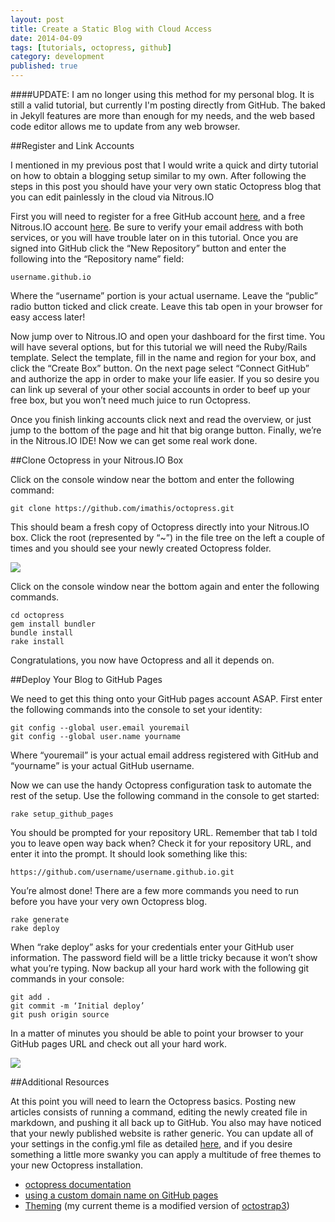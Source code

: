 ```yaml
---
layout: post
title: Create a Static Blog with Cloud Access
date: 2014-04-09
tags: [tutorials, octopress, github]
category: development
published: true
---
```

####UPDATE: I am no longer using this method for my personal blog. It is still a valid tutorial, but currently I'm posting directly from GitHub. The baked in Jekyll features are more than enough for my needs, and the web based code editor allows me to update from any web browser.

##Register and Link Accounts

I mentioned in my previous post that I would write a quick and dirty tutorial on how to obtain a blogging setup similar to my own. After following the steps in this post you should have your very own static Octopress blog that you can edit painlessly in the cloud via Nitrous.IO

First you will need to register for a free GitHub account [here](https://github.com/), and a free Nitrous.IO account [here](https://www.nitrous.io/join/VGB0M15fkh8?utm_source=nitrous.io&utm_medium=copypaste&utm_campaign=referral). Be sure to verify your email address with both services, or you will have trouble later on in this tutorial. Once you are signed into GitHub click the “New Repository” button and enter the following into the “Repository name” field:

    username.github.io


Where the “username” portion is your actual username. Leave the “public” radio button ticked and click create. Leave this tab open in your browser for easy access later!

Now jump over to Nitrous.IO and open your dashboard for the first time. You will have several options, but for this tutorial we will need the Ruby/Rails template. Select the template, fill in the name and region for your box, and click the “Create Box” button. On the next page select “Connect GitHub” and authorize the app in order to make your life easier.  If you so desire you can link up several of your other social accounts in order to beef up your free box, but you won’t need much juice to run Octopress.

Once you finish linking accounts click next and read the overview, or just jump to the bottom of the page and hit that big orange button. Finally, we’re in the Nitrous.IO IDE! Now we can get some real work done.

##Clone Octopress in your Nitrous.IO Box

Click on the console window near the bottom and enter the following command:

    git clone https://github.com/imathis/octopress.git


This should beam a fresh copy of Octopress directly into your Nitrous.IO box. Click the root (represented by “~”) in the file tree on the left a couple of times and you should see your newly created Octopress folder.

<div class="th"><img src="http://timothysmith.me/images/screenshots/nitrous2.png"></div>


Click on the console window near the bottom again and enter the following commands.

    cd octopress
    gem install bundler
    bundle install
    rake install

Congratulations, you now have Octopress and all it depends on.

##Deploy Your Blog to GitHub Pages

We need to get this thing onto your GitHub pages account ASAP. First enter the following commands into the console to set your identity:

    git config --global user.email youremail
    git config --global user.name yourname


Where “youremail” is your actual email address registered with GitHub and “yourname” is your actual GitHub username.

Now we can use the handy Octopress configuration task to automate the rest of the setup. Use the following command in the console to get started:

    rake setup_github_pages


You should be prompted for your repository URL. Remember that tab I told you to leave open way back when? Check it for your repository URL, and enter it into the prompt. It should look something like this:

    https://github.com/username/username.github.io.git


You’re almost done! There are a few more commands you need to run before you have your very own Octopress blog.

    rake generate
    rake deploy


When “rake deploy” asks for your credentials enter your GitHub user information. The password field will be a little tricky because it won’t show what you’re typing. Now backup all your hard work with the following git commands in your console:

    git add .
    git commit -m ‘Initial deploy’
    git push origin source


In a matter of minutes you should be able to point your browser to your GitHub pages URL and check out all your hard work.

<div class="th"><img src="http://timothysmith.me/images/screenshots/octoexample1.png"></div>


##Additional Resources

At this point you will need to learn the Octopress basics.  Posting new articles consists of running a command, editing the newly created file in markdown, and pushing it all back up to GitHub. You also may have noticed that your newly published website is rather generic. You can update all of your settings in the config.yml file as detailed [here](http://octopress.org/docs/configuring/), and if you desire something a little more swanky you can apply a multitude of free themes to your new Octopress installation.

- [octopress documentation](http://octopress.org/docs/)
- [using a custom domain name on GitHub pages](https://help.github.com/articles/setting-up-a-custom-domain-with-pages)
- [Theming](http://opthemes.com/) \(my current theme is a modified version of [octostrap3](https://github.com/kAworu/octostrap3)\)
